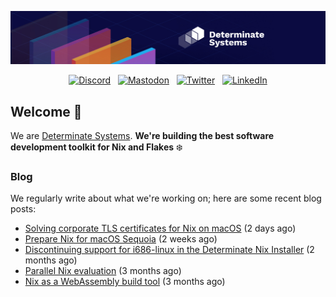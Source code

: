 <p align="center">
  <a href="https://determinate.systems" target="_blank"><img src="https://raw.githubusercontent.com/determinatesystems/.github/main/.github/banner.jpg"></a>
</p>
<p align="center">
  &nbsp;<a href="https://determinate.systems/discord" target="_blank"><img alt="Discord" src="https://img.shields.io/discord/1116012109709463613?style=for-the-badge&logo=discord&logoColor=%23ffffff&label=Discord&labelColor=%234253e8&color=%23e4e2e2"></a>&nbsp;
  &nbsp;<a href="https://hachyderm.io/@determinatesystems" target="_blank"><img alt="Mastodon" src="https://img.shields.io/badge/Mastodon-6468fa?style=for-the-badge&logo=mastodon&logoColor=%23ffffff"></a>&nbsp;
  &nbsp;<a href="https://twitter.com/DeterminateSys" target="_blank"><img alt="Twitter" src="https://img.shields.io/badge/Twitter-303030?style=for-the-badge&logo=x&logoColor=%23ffffff"></a>&nbsp;
  &nbsp;<a href="https://www.linkedin.com/company/determinate-systems" target="_blank"><img alt="LinkedIn" src="https://img.shields.io/badge/LinkedIn-1667be?style=for-the-badge&logo=linkedin&logoColor=%23ffffff"></a>&nbsp;
</p>

## Welcome 👋

We are [Determinate Systems](https://determinate.systems).
**We're building the best software development toolkit for Nix and Flakes** ❄️

### Blog 

We regularly write about what we're working on; here are some recent blog posts:


- [Solving corporate TLS certificates for Nix on macOS](https://determinate.systems/posts/zscaler-macos-and-nix-on-corporate-networks/) (2 days ago)
- [Prepare Nix for macOS Sequoia](https://determinate.systems/posts/nix-support-for-macos-sequoia/) (2 weeks ago)
- [Discontinuing support for i686-linux in the Determinate Nix Installer](https://determinate.systems/posts/nix-installer-i686-linux/) (2 months ago)
- [Parallel Nix evaluation](https://determinate.systems/posts/parallel-nix-eval/) (3 months ago)
- [Nix as a WebAssembly build tool](https://determinate.systems/posts/nix-wasm/) (3 months ago)
